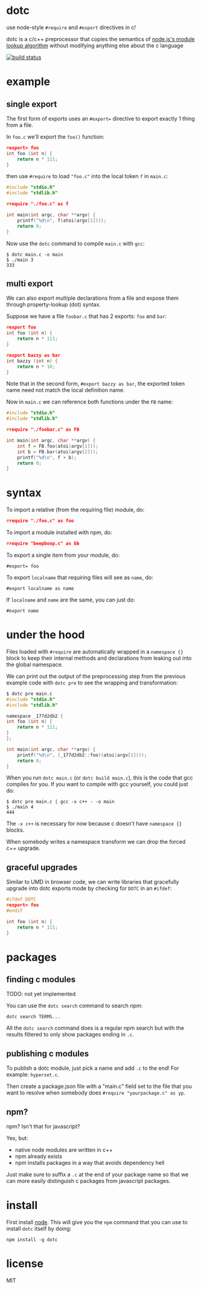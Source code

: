 # dotc

use node-style `#require` and `#export` directives in c!

dotc is a c/c++ preprocessor that copies the semantics of
[node.js's module lookup algorithm](http://nodejs.org/docs/latest/api/modules.html#modules_modules)
without modifying anything else about the c language

[![build status](https://secure.travis-ci.org/substack/dotc.png)](http://travis-ci.org/substack/dotc)

# example

## single export

The first form of exports uses an `#export=` directive to export exactly 1
thing from a file.

In `foo.c` we'll export the `foo()` function:

``` c
#export= foo
int foo (int n) {
    return n * 111;
}
```

then use `#require` to load `"foo.c"` into the local token `f` in `main.c`:

``` c
#include "stdio.h"
#include "stdlib.h"

#require "./foo.c" as f

int main(int argc, char **argv) {
    printf("%d\n", f(atoi(argv[1])));
    return 0;
}
```

Now use the `dotc` command to compile `main.c` with `gcc`:

```
$ dotc main.c -o main
$ ./main 3
333
```

## multi export

We can also export multiple declarations from a file and expose them through
property-lookup (dot) syntax.

Suppose we have a file `foobar.c` that has 2 exports: `foo` and `bar`:

``` c
#export foo
int foo (int n) {
    return n * 111;
}

#export bazzy as bar
int bazzy (int n) {
    return n * 10;
}
```

Note that in the second form, `#export bazzy as bar`, the exported token name
need not match the local definition name.

Now in `main.c` we can reference both functions under the `FB` name:

``` c
#include "stdio.h"
#include "stdlib.h"

#require "./foobar.c" as FB

int main(int argc, char **argv) {
    int f = FB.foo(atoi(argv[1]));
    int b = FB.bar(atoi(argv[2]));
    printf("%d\n", f + b);
    return 0;
}
```

# syntax

To import a relative (from the requiring file) module, do:

``` c
#require "./foo.c" as foo
```

To import a module installed with npm, do:

``` c
#require "beepboop.c" as bb
```

To export a single item from your module, do:

```
#export= foo
```

To export `localname` that requiring files will see as `name`, do:

```
#export localname as name
```

If `localname` and `name` are the same, you can just do:

```
#export name
```

# under the hood

Files loaded with `#require` are automatically wrapped in a `namespace {}` block
to keep their internal methods and declarations from leaking out into the global
namespace.

We can print out the output of the preprocessing step from the previous example
code with `dotc pre` to see the wrapping and transformation:

``` c
$ dotc pre main.c
#include "stdio.h"
#include "stdlib.h"

namespace _177d2db2 {
int foo (int n) {
    return n * 111;
}
};

int main(int argc, char **argv) {
    printf("%d\n", (_177d2db2::foo)(atoi(argv[1])));
    return 0;
}
```

When you run `dotc main.c` (or `dotc build main.c`), this is the code that gcc
compiles for you. If you want to compile with gcc yourself, you could just do:

```
$ dotc pre main.c | gcc -x c++ - -o main
$ ./main 4
444
```

The `-x c++` is necessary for now because c doesn't have `namespace {}` blocks.

When somebody writes a namespace transform we can drop the forced c++ upgrade.

## graceful upgrades 

Similar to UMD in browser code, we can write libraries that gracefully upgrade
into dotc exports mode by checking for `DOTC` in an `#ifdef`:

``` c
#ifdef DOTC
#export= foo
#endif

int foo (int n) {
    return n * 111;
}
```

# packages

## finding c modules

TODO: not yet implemented

You can use the `dotc search` command to search npm:

```
dotc search TERMS...
```

All the `dotc search` command does is a regular npm search but with the results
filtered to only show packages ending in `.c`.

## publishing c modules

To publish a dotc module, just pick a name and add `.c` to the end!
For example: `hyperset.c`.

Then create a package.json file with a "main.c" field set to the file that you
want to resolve when somebody does `#require "yourpackage.c" as yp`.

## npm?

npm? Isn't that for javascript?

Yes, but:

* native node modules are written in c++
* npm already exists
* npm installs packages in a way that avoids dependency hell

Just make sure to suffix a `.c` at the end of your package name so that we can
more easily distinguish c packages from javascript packages.

# install

First install [node](http://nodejs.org). This will give you the `npm` command
that you can use to install `dotc` itself by doing:

```
npm install -g dotc
```
# license

MIT
